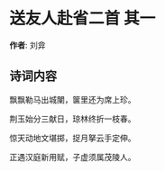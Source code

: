 # 送友人赴省二首  其一

**作者**: 刘弇

## 诗词内容

飘飘勒马出城闉，箧里还为席上珍。

荆玉始分三献日，琼林终折一枝春。

惊天动地文堪掷，捉月拏云手定伸。

正遇汉庭新用赋，子虚须属茂陵人。

